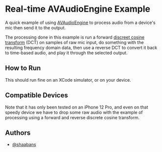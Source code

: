 # Real-time AVAudioEngine Example

A quick example of using 
[AVAudioEngine](https://developer.apple.com/documentation/avfaudio/avaudioengine)
to process audio from a device's mic then send it to the output.

The processing done in this example is run a forward
[discreet cosine transform](https://developer.apple.com/documentation/accelerate/vdsp/dct)
(DCT) on samples of raw mic input, do something with the resulting
frequency domain data, then use a reverse DCT to convert it back
to time-based audio, and play it through the selected output.

## How to Run
This should run fine on an XCode simulator, or on your device.

## Compatible Devices
Note that it has only been tested on an iPhone 12 Pro, and
even on that speedy device we have to drop some raw audio with
the example of processing using a forward and reverse discrete
cosine transform.

## Authors
- [@shaabans](https://github.com/shaabans)

